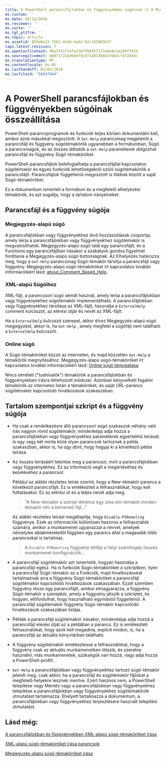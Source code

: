 ```yaml
---
title: A PowerShell parancsfájlokban és függvényekben súgóinak |} A Microsoft Docs
ms.custom: ''
ms.date: 09/13/2016
ms.reviewer: ''
ms.suite: ''
ms.tgt_pltfrm: ''
ms.topic: article
ms.assetid: 859a6e22-75b1-43d4-ba62-62c107803b37
caps.latest.revision: 7
ms.openlocfilehash: 98a3f61ff4fa2367f69357173d4e8e14288ff429
ms.sourcegitcommit: b6871f21bd666f9cd71dd336bb3f844cf472b56c
ms.translationtype: MT
ms.contentlocale: hu-HU
ms.lasthandoff: 02/03/2019
ms.locfileid: "56847844"
---
```

# <a name="writing-help-for-powershell-scripts-and-functions"></a>A PowerShell parancsfájlokban és függvényekben súgóinak összeállítása

PowerShell-parancsprogramok és funkciók teljes körűen dokumentálni kell, amikor azok másokkal megosztott.
A `Get-Help` parancsmag megjeleníti a parancsfájl és függvény súgótémakörök ugyanebben a formátumban, Súgó a parancsmagok, és az összes láthatók a `Get-Help` paraméterek dolgozhat parancsfájl és függvény Súgó-témaköröket.

PowerShell-parancsfájlok belefoglalhatja a parancsfájllal kapcsolatos súgótémakör és egyes funkciók lehetőségekről szóló súgótémakörök a parancsfájlt.
Parancsfájlok függetlenül megosztott is többek között a saját Súgó-témaköröket.

Ez a dokumentum ismerteti a formátum és a megfelelő elhelyezési témakörök, és azt sugallja, hogy a tartalom irányelveket.

## <a name="types-of-script-and-function-help"></a>Parancsfájl és a függvény súgója

### <a name="comment-based-help"></a>Megjegyzés-alapú súgó
A parancsfájlokban vagy függvényekhez lévő hozzászólások csoportja, amely leírja a parancsfájlokban vagy függvényekhez súgótémakör is megvalósíthatók.
Megjegyzés-alapú súgó talál egy parancsfájlt, és a Functions egy parancsfájlban írásakor a szabályok gondos figyelmet fordítania a Megjegyzés-alapú súgó biztonságnak.
Az Elhelyezés határozza meg, hogy a `Get-Help` parancsmag Súgó-témakör társítja a parancsfájl vagy függvény.
Megjegyzés-alapú súgó-témaköröket írt kapcsolatos további információkért lásd: [about_Comment_Based_Help](/powershell/module/microsoft.powershell.core/about/about_comment_based_help).

### <a name="xml-based-command-help"></a>XML-alapú Súgóihoz
XML-fájl, a parancssori súgó sémát használ, amely leírja a parancsfájlokban vagy függvényekhez súgótémakör implementálható.
A parancsfájlokban vagy függvényekhez társítása az XML-fájlt, használja a `ExternalHelp` comment kulcsszót, az elérési útját és nevét az XML-fájlt.

Ha a `ExternalHelp` kulcsszó szerepel, akkor élvez Megjegyzés-alapú súgó megjegyzést, akkor is, ha `Get-Help` , amely megfelel a súgófájl nem található a `ExternalHelp` kulcsszót.

### <a name="online-help"></a>Online súgó
A Súgó-témaköröket közzé az interneten, és majd közvetlen `Get-Help` a témakörök megnyitásához.
Megjegyzés-alapú súgó-témaköröket írt kapcsolatos további információkért lásd: [Online súgó támogatása](../module/supporting-online-help.md).

Nincs elméleti ("tudnivalók") témakörök a parancsfájlokban és függvényekben írásra létrehozott módszer.
Azonban könyvelheti fogalmi témakörök az internetes listán a témaköröket, és saját URL-parancs súgótémakör kapcsolódó hivatkozások szakaszában.

## <a name="content-considerations-for-script-and-function-help"></a>Tartalom szempontjai szkript és a függvény súgója

- Ha csak a rendelkezésre álló parancssori súgó szakaszok néhány való írás nagyon rövid súgótémakör, mindenképp adja hozzá a parancsfájlokban vagy függvényekhez paraméterek egyértelmű leírását. Is egy vagy két minta közé olyan parancsok tartoznak a példa szakaszban, akkor is, ha úgy dönt, hogy hagyja ki a következő példa leírása.

- Az összes leírásáért tekintse meg a parancsot, mint a parancsfájlokban vagy függvényekhez. Ez az információ segít a megértéséhez és kezeléséhez a parancsot.

  Például az alábbi részletes leírás szerint, hogy a New-témakör parancs a következő parancsfájlt. Ez is emlékezteti a felhasználókat, hogy kell futtatásakor. Ez az elérési út és a teljes nevét adja meg.

  > "A New-témakör a szkript létrehoz egy üres elvi témakör minden témakör név a bemeneti fájl..."

  Az alábbi részletes leírást megállapítja, hogy `Disable-PSRemoting` függvénye. Ezek az információk különösen hasznos a felhasználók számára, amikor a munkamenet ugyanazzal a névvel, amelyek némelyike ablakméreteitől függően egy parancs által a magasabb több parancsokat is tartalmaz.

  > A `Disable-PSRemoting` függvény letiltja a helyi számítógép összes munkamenet-konfigurációk...

- A parancsfájl súgótémakör azt ismertetik, hogyan használja a parancsfájl egész. Ha is funkciók Súgó-témaköröket a szkriptben, ilyen a parancsfájl Súgó-témakör az a Funkciók, majd hivatkozásokat tartalmaznak arra a függvény Súgó-témaköröket a parancsfájl súgótémakör kapcsolódó hivatkozások szakaszában. Ezzel szemben függvény része egy parancsfájlt, amikor elmagyarázza, a függvény Súgó-témakör a szerepkör, amely a függvény játszik a szkriptet, és hogyan, előfordulhat, hogy használható egymástól függetlenül. A parancsfájl súgótémakör függvény Súgó-témakör kapcsolódó hivatkozások szakaszában listája.

- Példák a parancsfájl súgótémakör írásakor, mindenképp adja hozzá a parancsfájl elérési útját az a példában a parancs. Ez is emlékezteti felhasználókat, hogy azok kell megadnia, explicit módon, is, ha a parancsfájl az aktuális könyvtárban található.

- A függvény súgótémakör emlékeztesse a felhasználókat, hogy a függvény csak az aktuális munkamenetben létezik, és szeretne használni, más munkamenetek, szükségük van hozzá, vagy adja hozzá a PowerShell-profilt.

- `Get-Help` a parancsfájlokban vagy függvényekhez tartozó súgó-témakör jeleníti meg, csak akkor, ha a parancsfájl és súgótémakör fájlokat a megfelelő helyekre lesznek mentve. Ezért hasznos nem, a PowerShell telepítése vagy Mentés vagy a parancsfájlokban vagy függvényekhez telepítése a parancsfájlokban vagy függvényekhez súgótémakörök útmutatást tartalmazza. Ehelyett tartalmazza a dokumentum, a parancsfájlokban vagy függvényekhez terjesztésére használt telepítési útmutatást.

## <a name="see-also"></a>Lásd még:

 [A parancsfájlokban és függvényekben XML-alapú súgó-témaköröket írása](./writing-xml-based-help-topics-for-scripts-and-functions.md)

 [XML-alapú súgó-témaköröket írása parancsok](./writing-xml-based-help-topics-for-commands.md)

 [Megjegyzés-alapú súgó-témaköröket írása](./writing-comment-based-help-topics.md)
